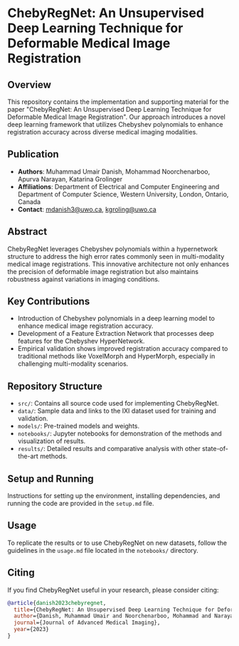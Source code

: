 # ChebyRegNet: An Unsupervised Deep Learning Technique for Deformable Medical Image Registration

## Overview
This repository contains the implementation and supporting material for the paper "ChebyRegNet: An Unsupervised Deep Learning Technique for Deformable Medical Image Registration". Our approach introduces a novel deep learning framework that utilizes Chebyshev polynomials to enhance registration accuracy across diverse medical imaging modalities.

## Publication
- **Authors**: Muhammad Umair Danish, Mohammad Noorchenarboo, Apurva Narayan, Katarina Grolinger
- **Affiliations**: Department of Electrical and Computer Engineering and Department of Computer Science, Western University, London, Ontario, Canada
- **Contact**: [mdanish3@uwo.ca](mailto:mdanish3@uwo.ca), [kgroling@uwo.ca](mailto:kgroling@uwo.ca)

## Abstract
ChebyRegNet leverages Chebyshev polynomials within a hypernetwork structure to address the high error rates commonly seen in multi-modality medical image registrations. This innovative architecture not only enhances the precision of deformable image registration but also maintains robustness against variations in imaging conditions.

## Key Contributions
- Introduction of Chebyshev polynomials in a deep learning model to enhance medical image registration accuracy.
- Development of a Feature Extraction Network that processes deep features for the Chebyshev HyperNetwork.
- Empirical validation shows improved registration accuracy compared to traditional methods like VoxelMorph and HyperMorph, especially in challenging multi-modality scenarios.

## Repository Structure
- `src/`: Contains all source code used for implementing ChebyRegNet.
- `data/`: Sample data and links to the IXI dataset used for training and validation.
- `models/`: Pre-trained models and weights.
- `notebooks/`: Jupyter notebooks for demonstration of the methods and visualization of results.
- `results/`: Detailed results and comparative analysis with other state-of-the-art methods.

## Setup and Running
Instructions for setting up the environment, installing dependencies, and running the code are provided in the `setup.md` file.

## Usage
To replicate the results or to use ChebyRegNet on new datasets, follow the guidelines in the `usage.md` file located in the `notebooks/` directory.

## Citing
If you find ChebyRegNet useful in your research, please consider citing:
```bibtex
@article{danish2023chebyregnet,
  title={ChebyRegNet: An Unsupervised Deep Learning Technique for Deformable Medical Image Registration},
  author={Danish, Muhammad Umair and Noorchenarboo, Mohammad and Narayan, Apurva and Grolinger, Katarina},
  journal={Journal of Advanced Medical Imaging},
  year={2023}
}
